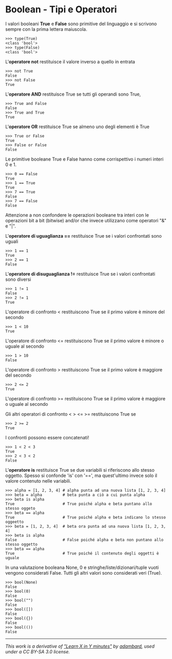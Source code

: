 # Boolean - Tipi e Operatori 

I valori booleani **True** e **False** sono primitive del linguaggio e si scrivono sempre con la prima lettera maiuscola.

    >>> type(True)
    <class 'bool'>
    >>> type(False)
    <class 'bool'>


L'**operatore not** restituisce il valore inverso a quello in entrata

    >>> not True                                           
    False
    >>> not False
    True

L'**operatore AND** restituisce True se tutti gli operandi sono True,

    >>> True and False                                     
    False
    >>> True and True
    True

L'**operatore OR** restituisce True se almeno uno degli elementi è True

    >>> True or False                                      
    True
    >>> False or False
    False

Le primitive booleane True e False hanno come corrispettivo i numeri interi 0 e 1.

    >>> 0 == False                                         
    True
    >>> 1 == True
    True
    >>> 7 == True
    False
    >>> 7 == False
    False

Attenzione a non confondere le operazioni booleane tra interi con le operazioni bit a bit (bitwise) and/or che invece utilizzano come operatori "&" e "|".


L'**operatore di uguaglianza ==** restituisce True se i valori confrontati sono uguali

    >>> 1 == 1                                             
    True
    >>> 2 == 1
    False

L'**operatore di disuguaglianza !=** restituisce True se i valori confrontati sono diversi

    >>> 1 != 1                                             
    False
    >>> 2 != 1
    True


L'operatore di confronto < restituiscono True se il primo valore è minore del secondo

    >>> 1 < 10                                             
    True

L'operatore di confronto <= restituiscono True se il primo valore è minore o uguale al secondo

    >>> 1 > 10                                             
    False

L'operatore di confronto > restituiscono True se il primo valore è maggiore del secondo

    >>> 2 <= 2                                             
    True

L'operatore di confronto >= restituiscono True se il primo valore è maggiore o uguale al secondo

Gli altri operatori di confronto < > <= >= restituiscono True se 

    >>> 2 >= 2                                             
    True

I confronti possono essere concatenati!

    >>> 1 < 2 < 3                                          
    True
    >>> 2 < 3 < 2
    False

L'**operatore is** restituisce True se due variabili si riferiscono allo stesso oggetto. Spesso si confonde 'is' con '==', ma quest'ultimo invece solo il valore contenuto nelle variabili. 

    >>> alpha = [1, 2, 3, 4] # alpha punta ad una nuova lista [1, 2, 3, 4]               
    >>> beta = alpha         # beta punta a ciò a cui punta alpha
    >>> beta is alpha
    True                     # True poiché alpha e beta puntano allo stesso oggeto
    >>> beta == alpha
    True                     # True poiché alpha e beta indicano lo stesso oggeetto
    >>> beta = [1, 2, 3, 4]  # beta ora punta ad una nuova lista [1, 2, 3, 4]
    >>> beta is alpha
    False                    # False poiché alpha e beta non puntano allo stesso oggetto 
    >>> beta == alpha
    True                     # True poiché il contenuto degli oggetti è uguale


In una valutazione booleana None, 0 e stringhe/liste/dizionari/tuple vuoti 
vengono considerati False. Tutti gli altri valori sono considerati veri (True).

    >>> bool(None)                                            
    False
    >>> bool(0)                                            
    False
    >>> bool("")
    False
    >>> bool([])
    False
    >>> bool({})
    False
    >>> bool(())
    False


---

_This work is a derivative of ["Learn X in Y minutes"](https://github.com/adambard/learnxinyminutes-docs) by [adambard](https://github.com/adambard), used under a CC BY-SA 3.0 license._
